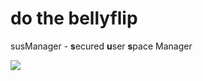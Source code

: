 # do the bellyflip

susManager - **s**ecured **u**ser **s**pace Manager

![](https://c.tenor.com/BvaGRHeykacAAAAC/discord-mod-discord-mods.gif)
